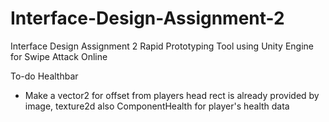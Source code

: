 # Interface-Design-Assignment-2
Interface Design Assignment 2 Rapid Prototyping Tool using Unity Engine for Swipe Attack Online

To-do
Healthbar
- Make a vector2 for offset from players head
rect is already provided by image, texture2d also
ComponentHealth for player's health data
